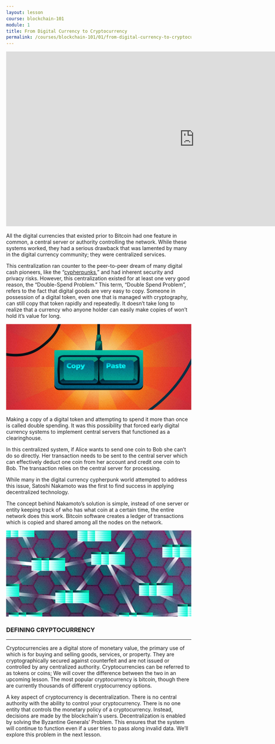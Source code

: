 ```yaml
---
layout: lesson
course: blockchain-101
module: 1
title: From Digital Currency to Cryptocurrency
permalink: /courses/blockchain-101/01/from-digital-currency-to-cryptocurrency
---
```


<iframe src="https://www.youtube.com/embed/maXfDdUlFZ8?rel=0" width="1024" height="475" frameborder="0" allowfullscreen="allowfullscreen"></iframe>
 

<span class="openingParagraph">All the digital currencies that existed prior to Bitcoin had one feature in common, a central server or authority controlling the network. While these systems worked, they had a serious drawback that was lamented by many in the digital currency community; they were centralized services. </span>

<span> This centralization ran counter to the peer-to-peer dream of many digital cash pioneers, like the “<a href="https://en.wikipedia.org/wiki/Cypherpunk" target="_blank" rel="noopener noreferrer">cypherpunks</a>,” and had inherent security and privacy risks. However, this centralization existed for at least one very good reason, the “Double-Spend Problem.” This term, “Double Spend Problem”, refers to the fact that digital goods are very easy to copy. Someone in possession of a digital token, even one that is managed with cryptography, can still copy that token rapidly and repeatedly. It doesn’t take long to realize that a currency who anyone holder can easily make copies of won’t hold it’s value for long.</span>

<img src="/assets/img/courses/blockchain-101/1-01.jpg" alt="Image of keyboard keys labelled 'Copy' and 'Paste'" title="Copy and paste"/>

<span style="font-weight: 400;">Making a copy of a digital token and attempting to spend it more than once is called double spending. It was this possibility that forced early digital currency systems to implement central servers that functioned as a clearinghouse.</span>

<span style="font-weight: 400;">In this centralized system, if Alice wants to send one coin to Bob she can’t do so directly. Her transaction needs to be sent to the central server which can effectively deduct one coin from her account and credit one coin to Bob. The transaction relies on the central server for processing.</span>

<span style="font-weight: 400;">While many in the digital currency cypherpunk world attempted to address this issue, Satoshi Nakamoto was the first to find success in applying decentralized technology.</span>

<span style="font-weight: 400;">The concept behind Nakamoto’s solution is simple, instead of one server or entity keeping track of who has what coin at a certain time, the entire network does this work. Bitcoin software creates a ledger of transactions which is copied and shared among all the nodes on the network. </span>

<img src="/assets/img/courses/blockchain-101/Hannah2a-11.jpg" alt="Decentralized files" title="Decentralized files"/>

<h3>DEFINING CRYPTOCURRENCY</h3>

<hr />

<span style="font-weight: 400;">Cryptocurrencies are a digital store of monetary value, the primary use of which is for buying and selling goods, services, or property. They are cryptographically secured against counterfeit and are not issued or controlled by any centralized authority. Cryptocurrencies can be referred to as tokens or coins; We will cover the difference between the two in an upcoming lesson. The most popular cryptocurrency is bitcoin, though there are currently thousands of different cryptocurrency options.</span>

<span style="font-weight: 400;">A key aspect of cryptocurrency is decentralization. There is no central authority with the ability to control your cryptocurrency. There is no one entity that controls the monetary policy of a cryptocurrency. Instead, decisions are made by the blockchain's users. </span><span style="font-weight: 400;">Decentralization is enabled by solving the Byzantine Generals’ Problem. This ensures that the system will continue to function even if a user tries to pass along invalid data. We’ll explore this problem in the next lesson.</span>

